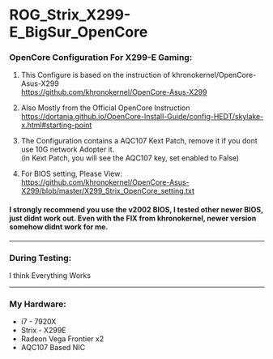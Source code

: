 # ROG_Strix_X299-E_BigSur_OpenCore
<h3>OpenCore Configuration For X299-E Gaming:</h3>

1. This Configure is based on the instruction of khronokernel/OpenCore-Asus-X299</br>
https://github.com/khronokernel/OpenCore-Asus-X299


2. Also Mostly from the Official OpenCore Instruction</br>
https://dortania.github.io/OpenCore-Install-Guide/config-HEDT/skylake-x.html#starting-point


3. The Configuration contains a AQC107 Kext Patch, remove it if you dont use 10G network Adopter it.</br>
(in Kext Patch, you will see the AQC107 key, set enabled to False)


4. For BIOS setting, Please View:</br>
https://github.com/khronokernel/OpenCore-Asus-X299/blob/master/X299_Strix_OpenCore_setting.txt</br>
<h4>I strongly recommend you use the v2002 BIOS, I tested other newer BIOS, just didnt work out.
Even with the FIX from khronokernel, newer version somehow didnt work for me.</h4>

<hr>
<h3>During Testing:</h3>

I think Everything Works
<hr>

<h3>My Hardware:</h3>

* i7 - 7920X
* Strix - X299E
* Radeon Vega Frontier x2
* AQC107 Based NIC
